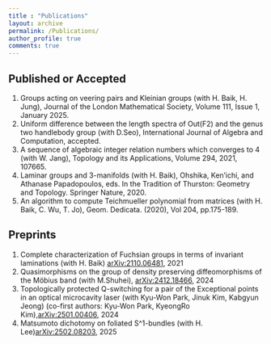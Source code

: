 ```yaml
---
title : "Publications"
layout: archive
permalink: /Publications/
author_profile: true
comments: true
---
```


## Published or Accepted

1. Groups acting on veering pairs and Kleinian groups (with H. Baik, H. Jung), Journal of the London Mathematical Society, Volume 111, Issue 1, January 2025.
1. Uniform difference between the length spectra of Out(F2) and the genus two handlebody group  (with D.Seo), International Journal of Algebra and Computation, accepted.
1. A sequence of algebraic integer relation numbers which converges to 4 (with W. Jang), Topology and its Applications, Volume 294, 2021, 107665.
1. Laminar groups and 3-manifolds (with H. Baik), Ohshika, Ken’ichi, and Athanase Papadopoulos, eds. In the Tradition of Thurston: Geometry and Topology. Springer Nature, 2020.
1. An algorithm to compute Teichmueller polynomial from matrices (with H. Baik, C. Wu, T. Jo), Geom. Dedicata. (2020), Vol 204, pp.175-189.

## Preprints

1. Complete characterization of Fuchsian groups in terms of invariant laminations (with H. Baik) [arXiv:2110.06481](https://arxiv.org/abs/2110.06481), 2021 
1. Quasimorphisms on the group of density preserving diffeomorphisms of the Möbius band (with M.Shuhei), [arXiv:2412.18466](https://arxiv.org/abs/2412.18466), 2024
1. Topologically protected Q-switching for a pair of the Exceptional points in an optical microcavity laser (with Kyu-Won Park, Jinuk Kim, Kabgyun Jeong) (co-first authors: Kyu-Won Park, KyeongRo Kim),[arXiv:2501.00406](https://arxiv.org/abs/2501.00406), 2024
1. Matsumoto dichotomy on foliated S^1-bundles (with H. Lee)[arXiv:2502.08203](https://arxiv.org/abs/2502.08203), 2025
